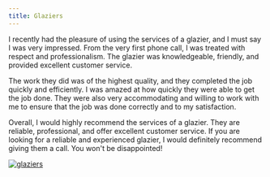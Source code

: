 ```yaml
---
title: Glaziers
---
```


I recently had the pleasure of using the services of a glazier, and I must say I was very impressed. From the very first phone call, I was treated with respect and professionalism. The glazier was knowledgeable, friendly, and provided excellent customer service.

The work they did was of the highest quality, and they completed the job quickly and efficiently. I was amazed at how quickly they were able to get the job done. They were also very accommodating and willing to work with me to ensure that the job was done correctly and to my satisfaction.

Overall, I would highly recommend the services of a glazier. They are reliable, professional, and offer excellent customer service. If you are looking for a reliable and experienced glazier, I would definitely recommend giving them a call. You won't be disappointed!

[![glaziers](<https://dabuttonfactory.com/button.png?t=CHECK+SERVICE&f=Noto+Sans-Bold&ts=26&tc=fff&hp=45&vp=20&c=11&bgt=unicolored&bgc=4bd42f>)](<https://londonexpertfinder.com/link>)
